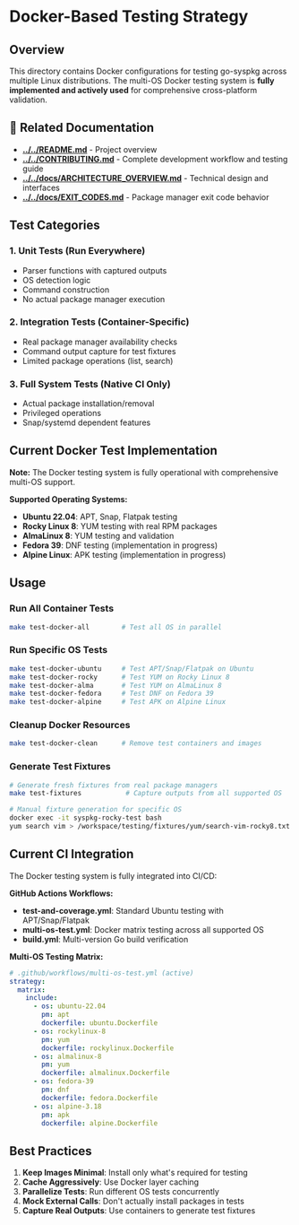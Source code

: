 # Docker-Based Testing Strategy

## Overview

This directory contains Docker configurations for testing go-syspkg across multiple Linux distributions. The multi-OS Docker testing system is **fully implemented and actively used** for comprehensive cross-platform validation.

## 📖 Related Documentation

- **[../../README.md](../../README.md)** - Project overview
- **[../../CONTRIBUTING.md](../../CONTRIBUTING.md)** - Complete development workflow and testing guide
- **[../../docs/ARCHITECTURE_OVERVIEW.md](../../docs/ARCHITECTURE_OVERVIEW.md)** - Technical design and interfaces
- **[../../docs/EXIT_CODES.md](../../docs/EXIT_CODES.md)** - Package manager exit code behavior

## Test Categories

### 1. Unit Tests (Run Everywhere)
- Parser functions with captured outputs
- OS detection logic
- Command construction
- No actual package manager execution

### 2. Integration Tests (Container-Specific)
- Real package manager availability checks
- Command output capture for test fixtures
- Limited package operations (list, search)

### 3. Full System Tests (Native CI Only)
- Actual package installation/removal
- Privileged operations
- Snap/systemd dependent features

## Current Docker Test Implementation

**Note:** The Docker testing system is fully operational with comprehensive multi-OS support.

**Supported Operating Systems:**
- **Ubuntu 22.04**: APT, Snap, Flatpak testing
- **Rocky Linux 8**: YUM testing with real RPM packages
- **AlmaLinux 8**: YUM testing and validation
- **Fedora 39**: DNF testing (implementation in progress)
- **Alpine Linux**: APK testing (implementation in progress)

## Usage

### Run All Container Tests
```bash
make test-docker-all        # Test all OS in parallel
```

### Run Specific OS Tests
```bash
make test-docker-ubuntu     # Test APT/Snap/Flatpak on Ubuntu
make test-docker-rocky      # Test YUM on Rocky Linux 8
make test-docker-alma       # Test YUM on AlmaLinux 8
make test-docker-fedora     # Test DNF on Fedora 39
make test-docker-alpine     # Test APK on Alpine Linux
```

### Cleanup Docker Resources
```bash
make test-docker-clean      # Remove test containers and images
```

### Generate Test Fixtures
```bash
# Generate fresh fixtures from real package managers
make test-fixtures           # Capture outputs from all supported OS

# Manual fixture generation for specific OS
docker exec -it syspkg-rocky-test bash
yum search vim > /workspace/testing/fixtures/yum/search-vim-rocky8.txt
```

## Current CI Integration

The Docker testing system is fully integrated into CI/CD:

**GitHub Actions Workflows:**
- **test-and-coverage.yml**: Standard Ubuntu testing with APT/Snap/Flatpak
- **multi-os-test.yml**: Docker matrix testing across all supported OS
- **build.yml**: Multi-version Go build verification

**Multi-OS Testing Matrix:**
```yaml
# .github/workflows/multi-os-test.yml (active)
strategy:
  matrix:
    include:
      - os: ubuntu-22.04
        pm: apt
        dockerfile: ubuntu.Dockerfile
      - os: rockylinux-8
        pm: yum
        dockerfile: rockylinux.Dockerfile
      - os: almalinux-8
        pm: yum
        dockerfile: almalinux.Dockerfile
      - os: fedora-39
        pm: dnf
        dockerfile: fedora.Dockerfile
      - os: alpine-3.18
        pm: apk
        dockerfile: alpine.Dockerfile
```

## Best Practices

1. **Keep Images Minimal**: Install only what's required for testing
2. **Cache Aggressively**: Use Docker layer caching
3. **Parallelize Tests**: Run different OS tests concurrently
4. **Mock External Calls**: Don't actually install packages in tests
5. **Capture Real Outputs**: Use containers to generate test fixtures
